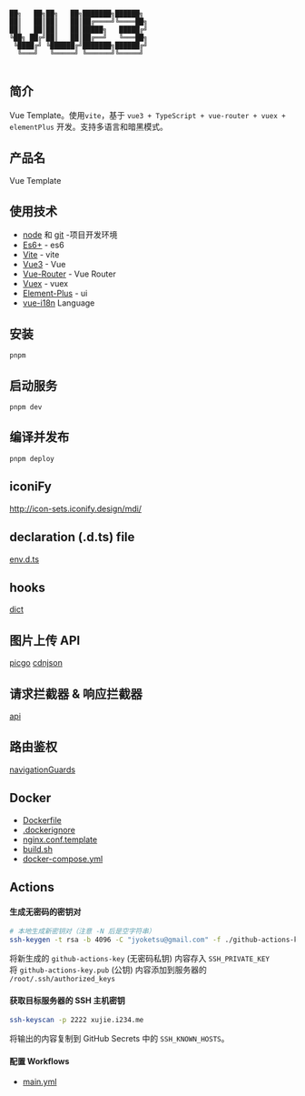 ```

██╗   ██╗██╗   ██╗███████╗██████╗
██║   ██║██║   ██║██╔════╝╚════██╗
██║   ██║██║   ██║█████╗   █████╔╝
╚██╗ ██╔╝██║   ██║██╔══╝   ╚═══██╗
 ╚████╔╝ ╚██████╔╝███████╗██████╔╝
  ╚═══╝   ╚═════╝ ╚══════╝╚═════╝


```

## 简介

Vue Template。使用`vite`，基于 `vue3 + TypeScript + vue-router + vuex + elementPlus` 开发。支持多语言和暗黑模式。

## 产品名

Vue Template

## 使用技术

- [node](http://nodejs.org/) 和 [git](https://git-scm.com/) -项目开发环境
- [Es6+](http://es6.ruanyifeng.com/) - es6
- [Vite](https://www.pipipi.net/vite/) - vite
- [Vue3](https://staging-cn.vuejs.org/guide/introduction.html) - Vue
- [Vue-Router](https://router.vuejs.org/zh/) - Vue Router
- [Vuex](https://next.vuex.vuejs.org/zh/index.html) - vuex
- [Element-Plus](https://element-plus.org/zh-CN/) - ui
- [vue-i18n](https://kazupon.github.io/vue-i18n/zh/introduction.html#%E8%B5%9E%E5%8A%A9%E5%95%86) Language

## 安装

```
pnpm
```

## 启动服务

```
pnpm dev
```

## 编译并发布

```
pnpm deploy
```

## iconiFy

http://icon-sets.iconify.design/mdi/

## declaration (.d.ts) file
[env.d.ts](src/env.d.ts)

## hooks

[dict](src/Hooks/dict.ts)

## 图片上传 API

[picgo](https://www.picgo.net/)
[cdnjson](https://cdnjson.com/)

## 请求拦截器 & 响应拦截器

[api](src/api/index.ts)

## 路由鉴权

[navigationGuards](src/navigationGuards.ts)

## Docker
- [Dockerfile](./Dockerfile)
- [.dockerignore](./.dockerignore)
- [nginx.conf.template](./nginx.conf.template)
- [build.sh](./build.sh)
- [docker-compose.yml](./docker-compose.yml)

## Actions
#### 生成无密码的密钥对
```bash
# 本地生成新密钥对（注意 -N 后是空字符串）
ssh-keygen -t rsa -b 4096 -C "jyoketsu@gmail.com" -f ./github-actions-key -N ""
```
将新生成的 `github-actions-key` (无密码私钥) 内容存入 `SSH_PRIVATE_KEY`  
将 `github-actions-key.pub` (公钥) 内容添加到服务器的 `/root/.ssh/authorized_keys`  

#### 获取目标服务器的 SSH 主机密钥
```bash
ssh-keyscan -p 2222 xujie.i234.me
```
将输出的内容复制到 GitHub Secrets 中的  `SSH_KNOWN_HOSTS`。

#### 配置 Workflows
- [main.yml](./.github/workflows/main.yml)